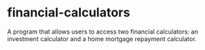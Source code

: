 # financial-calculators
A program that allows users to access two financial calculators: an investment calculator and a home mortgage repayment calculator.
